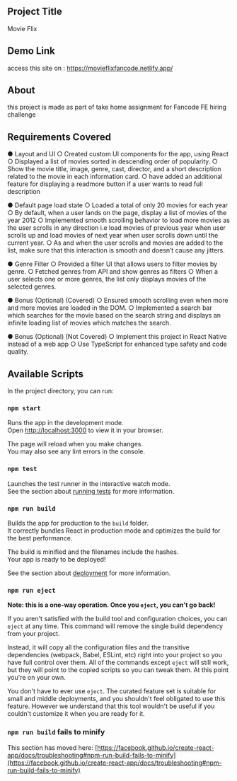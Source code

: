 ## Project Title

Movie Flix
## Demo Link

access this site on : https://movieflixfancode.netlify.app/
## About 

this project is made as part of take home assignment for Fancode FE hiring challenge
## Requirements Covered

● Layout and UI
○ Created custom UI components for the app, using React
○ Displayed a list of movies sorted in descending order of popularity.
○ Show the movie title, image, genre, cast, director, and a short description related
to the movie in each information card.
○ have added an additional feature for displaying a readmore button if a user wants to read full description

● Default page load state
○ Loaded a total of only 20 movies for each year 
○ By default, when a user lands on the page, display a list of movies of the year
2012
○ Implemented smooth scrolling behavior to load more movies as the user scrolls in
any direction i.e load movies of previous year when user scrolls up and load
movies of next year when user scrolls down until the current year.
○ As and when the user scrolls and movies are added to the list, make sure that
this interaction is smooth and doesn’t cause any jitters.

● Genre Filter
○ Provided a filter UI that allows users to filter movies by genre.
○ Fetched genres from API and show genres as filters
○ When a user selects one or more genres, the list  only displays movies of
the selected genres.

● Bonus (Optional) (Covered)
○ Ensured smooth scrolling even when more and more movies are loaded in the
DOM.
○ Implemented a search bar which searches for the movie based on the search string
and displays an infinite loading list of movies which matches the search.

● Bonus (Optional) (Not Covered)
○ Implement this project in React Native instead of a web app 
○ Use TypeScript for enhanced type safety and code quality.




## Available Scripts

In the project directory, you can run:

### `npm start`

Runs the app in the development mode.\
Open [http://localhost:3000](http://localhost:3000) to view it in your browser.

The page will reload when you make changes.\
You may also see any lint errors in the console.

### `npm test`

Launches the test runner in the interactive watch mode.\
See the section about [running tests](https://facebook.github.io/create-react-app/docs/running-tests) for more information.

### `npm run build`

Builds the app for production to the `build` folder.\
It correctly bundles React in production mode and optimizes the build for the best performance.

The build is minified and the filenames include the hashes.\
Your app is ready to be deployed!

See the section about [deployment](https://facebook.github.io/create-react-app/docs/deployment) for more information.

### `npm run eject`

**Note: this is a one-way operation. Once you `eject`, you can't go back!**

If you aren't satisfied with the build tool and configuration choices, you can `eject` at any time. This command will remove the single build dependency from your project.

Instead, it will copy all the configuration files and the transitive dependencies (webpack, Babel, ESLint, etc) right into your project so you have full control over them. All of the commands except `eject` will still work, but they will point to the copied scripts so you can tweak them. At this point you're on your own.

You don't have to ever use `eject`. The curated feature set is suitable for small and middle deployments, and you shouldn't feel obligated to use this feature. However we understand that this tool wouldn't be useful if you couldn't customize it when you are ready for it.




### `npm run build` fails to minify

This section has moved here: [https://facebook.github.io/create-react-app/docs/troubleshooting#npm-run-build-fails-to-minify](https://facebook.github.io/create-react-app/docs/troubleshooting#npm-run-build-fails-to-minify)
